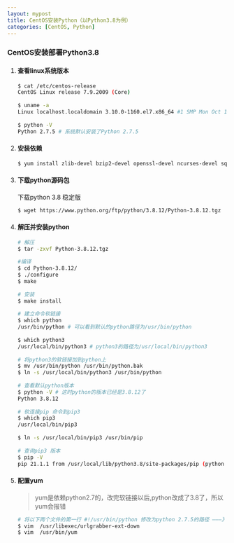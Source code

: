 ```yaml
---
layout: mypost
title: CentOS安装Python（以Python3.8为例）
categories: [CentOS, Python]
---
```



### CentOS安装部署Python3.8

1. #### 查看linux系统版本

   ```bash
   $ cat /etc/centos-release
   CentOS Linux release 7.9.2009 (Core)
    
   $ uname -a
   Linux localhost.localdomain 3.10.0-1160.el7.x86_64 #1 SMP Mon Oct 19 16:18:59 UTC 2020 x86_64 x86_64 x86_64 GNU/Linux
    
   $ python -V
   Python 2.7.5 # 系统默认安装了Python 2.7.5
   ```

2. #### 安装依赖

   ```bash
   $ yum install zlib-devel bzip2-devel openssl-devel ncurses-devel sqlite-devel readline-devel tk-devel gcc make libffi-devel
   ```

3. #### 下载python源码包

   下载python 3.8 稳定版

   ```bash
   $ wget https://www.python.org/ftp/python/3.8.12/Python-3.8.12.tgz
   ```

4. #### 解压并安装python

   ```bash
   # 解压
   $ tar -zxvf Python-3.8.12.tgz
    
   #编译
   $ cd Python-3.8.12/
   $ ./configure
   $ make
    
   # 安装
   $ make install
    
   # 建立命令软链接
   $ which python
   /usr/bin/python # 可以看到默认的python路径为/usr/bin/python
    
   $ which python3
   /usr/local/bin/python3 # python3的路径为/usr/local/bin/python3
    
   # 将python3的软链接加到python上
   $ mv /usr/bin/python /usr/bin/python.bak
   $ ln -s /usr/local/bin/python3 /usr/bin/python
    
   # 查看默认python版本
   $ python -V # 这时python的版本已经是3.8.12了
   Python 3.8.12
    
   # 软连接pip 命令到pip3
   $ which pip3
   /usr/local/bin/pip3
    
   $ ln -s /usr/local/bin/pip3 /usr/bin/pip
    
   # 查询pip3 版本
   $ pip -V
   pip 21.1.1 from /usr/local/lib/python3.8/site-packages/pip (python 3.8)
   ```

   

5. #### 配置yum

   > yum是依赖python2.7的，改完软链接以后,python改成了3.8了，所以yum会报错

   ```bash
   # 将以下两个文件的第一行 #!/usr/bin/python 修改为python 2.7.5的路径 ———》 #!/usr/bin/python2.7 或者 #!/usr/bin/python2
   $ vim  /usr/libexec/urlgrabber-ext-down
   $ vim  /usr/bin/yum
   ```
   
   